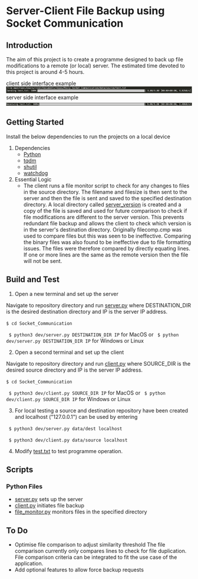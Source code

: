 # Server-Client File Backup using Socket Communication

## Introduction 
The aim of this project is to create a programme designed to back up file modifications to a remote (or local) server. The estimated time devoted to this project is around 4-5 hours.

client side interface example
![image](./image1.png)
server side interface example
![image](./image2.png)

## Getting Started
Install the below dependencies to run the projects on a local device
1. Dependencies
    * [Python](https://www.python.org/downloads/)
    * [tqdm](https://github.com/tqdm/tqdm)
    * [shutil](https://docs.python.org/3/library/shutil.html)
    * [watchdog](https://pypi.org/project/watchdog/)
2. Essential Logic
    * The client runs a file monitor script to check for any changes to files in the source directory. The filename and filesize is then sent to the server and then the file is sent and saved to the specified destination directory. A local directory called [server_version](./server_version) is created and a copy of the file is saved and used for future comparison to check if file modifications are different to the server version. This prevents redundant file backup and allows the client to check which version is in the server's destination directory. Originally filecomp.cmp was used to compare files but this was seen to be ineffective. Comparing the binary files was also found to be ineffective due to file formatting issues. The files were therefore compared by directly equating lines. If one or more lines are the same as the remote version then the file will not be sent.

## Build and Test
1. Open a new terminal and set up the server

Navigate to repository directory and run [server.py](./dev/server.py) where DESTINATION_DIR is the desired destination directory and IP is the server IP address.

``` $ cd Socket_Communication ```

``` $ python3 dev/server.py DESTINATION_DIR IP``` for MacOS or ``` $ python dev/server.py DESTINATION_DIR IP``` for Windows or Linux


2. Open a second terminal and set up the client

Navigate to repository directory and run [client.py](./dev/client.py) where SOURCE_DIR is the desired source directory and IP is the server IP address.

``` $ cd Socket_Communication ```

``` $ python3 dev/client.py SOURCE_DIR IP``` for MacOS or ``` $ python dev/client.py SOURCE_DIR IP``` for Windows or Linux

3. For local testing a source and destination repository have been created and localhost ("127.0.0.1") can be used by entering

``` $ python3 dev/server.py data/dest localhost```

``` $ python3 dev/client.py data/source localhost```

4. Modify [test.txt](./data/source/test.txt) to test programme operation.

## Scripts
### Python Files
* [server.py](./dev/server.py) sets up the server
* [client.py](./dev/client.py) initiates file backup
* [file_monitor.py](./dev/file_monitor.py) monitors files in the specified directory


## To Do
* Optimise file comparison to adjust similarity threshold
The file comparison currently only compares lines to check for file duplication. File comparison criteria can be integrated to fit the use case of the application.
* Add optional features to allow force backup requests
